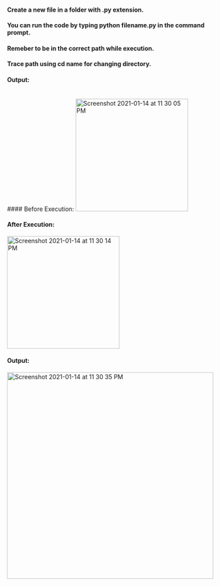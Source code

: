 #### Create a new file in a folder with .py extension.
#### You can run the code by typing python filename.py in the command prompt.
#### Remeber to be in the correct path while execution. 
#### Trace path using cd name for changing directory.


#### Output: 

<br/>
#### Before Execution: 
<img width="262" alt="Screenshot 2021-01-14 at 11 30 05 PM" src="https://user-images.githubusercontent.com/59869563/104630376-af519100-56c0-11eb-8c35-791e4ff9ebe4.png">

#### After Execution:
<img width="262" alt="Screenshot 2021-01-14 at 11 30 14 PM" src="https://user-images.githubusercontent.com/59869563/104630381-b1b3eb00-56c0-11eb-931c-d160c102c827.png">

#### Output:
<img width="481" alt="Screenshot 2021-01-14 at 11 30 35 PM" src="https://user-images.githubusercontent.com/59869563/104630388-b37dae80-56c0-11eb-9f90-1b92479b5318.png">

